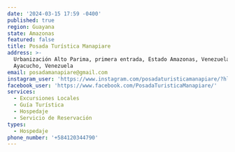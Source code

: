```yaml
---
date: '2024-03-15 17:59 -0400'
published: true
region: Guayana
state: Amazonas
featured: false
title: Posada Turística Manapiare
address: >-
  Urbanización Alto Parima, primera entrada, Estado Amazonas, Venezuela, Puerto
  Ayacucho, Venezuela
email: posadamanapiare@gmail.com
instagram_user: 'https://www.instagram.com/posadaturisticamanapiare/?hl=es'
facebook_user: 'https://www.facebook.com/PosadaTuristicaManapiare/'
services:
  - Excursiones Locales
  - Guía Turística
  - Hospedaje
  - Servicio de Reservación
types:
  - Hospedaje
phone_number: '+584120344790'
---
```


